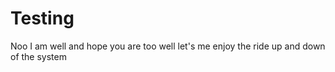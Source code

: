 # Testing
Noo
I am well and hope you are too well
let's me enjoy the ride up and down of the system
